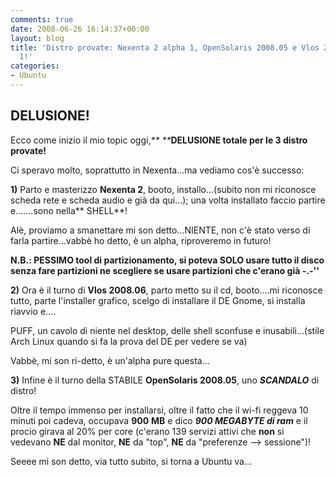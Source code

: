 ```yaml
---
comments: true
date: 2008-06-26 16:14:37+00:00
layout: blog
title: 'Distro provate: Nexenta 2 alpha 1, OpenSolaris 2008.05 e Vlos 2008.6 alpha
  1!'
categories:
- Ubuntu
---
```


## **DELUSIONE!**


Ecco come inizio il mio topic oggi,_** **_**DELUSIONE totale per le 3 distro provate!**

Ci speravo molto, soprattutto in Nexenta...ma vediamo cos'è successo:

**1)** Parto e masterizzo **Nexenta 2**, booto, installo...(subito non mi riconosce scheda rete e scheda audio e già da qui...); una volta installato faccio partire e.......sono nella** SHELL**!

Alè, proviamo a smanettare mi son detto...NIENTE, non c'è stato verso di farla partire...vabbè ho detto, è un alpha, riproveremo in futuro!

**N.B.: PESSIMO tool di partizionamento, si poteva SOLO usare tutto il disco senza fare partizioni ne scegliere se usare partizioni che c'erano già -.-''**

**2)** Ora è il turno di **Vlos 2008.06**, parto metto su il cd, booto....mi riconosce tutto, parte l'installer grafico, scelgo di installare il DE Gnome, si installa riavvio e....

PUFF, un cavolo di niente nel desktop, delle shell sconfuse e inusabili...(stile Arch Linux quando si fa la prova del DE per vedere se va)

Vabbè, mi son ri-detto, è un'alpha pure questa...

**3)** Infine è il turno della STABILE **OpenSolaris 2008.05**, uno _**SCANDALO**_ di distro!

Oltre il tempo immenso per installarsi, oltre il fatto che il wi-fi reggeva 10 minuti poi cadeva, occupava **900** **MB** e dico _**900 MEGABYTE di ram**_ e il procio girava al 20% per core (c'erano 139 servizi attivi che **non** si vedevano **NE** dal monitor, **NE** da "top", **NE** da "preferenze --> sessione")!

Seeee mi son detto, via tutto subito, si torna a Ubuntu va...
